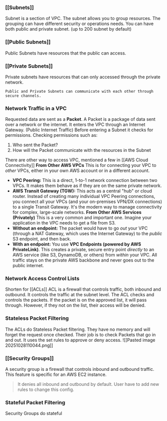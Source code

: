 
### [[Subnets]]

Subnet is a section of VPC.
The subnet allows you to group resources.
The grouping can have different security or operations needs.
You can have both public and private subnet. (up to 200 subnet by default)

### [[Public Subnets]]

Public Subnets have resources that the public can access.

### [[Private Subnets]]

Private subnets have resources that can only accessed through the private network.

```
Public and Private Subnets can communicate with each other through secure channels.
```

### Network Traffic in a VPC

Requested data are sent as a **Packet**.
A Packet is a package of data sent over a network or the internet.
It enters the VPC through an Internet Gateway. (Public Internet Traffic)
Before entering a Subnet it checks for permissions.
Checking permissions such as:
1. Who sent the Packet?
2. How will the Packet communicate with the resources in the Subnet

There are other way to access VPC, mentioned a few in [[AWS Cloud Connectivity]]
**From Other AWS VPCs**
This is for connecting your VPC to _other_ VPCs, either in your own AWS account or in a different account.
- **VPC Peering:** This is a direct, 1-to-1 network connection between two VPCs. It makes them behave as if they are on the same private network.
- **AWS Transit Gateway (TGW):** This acts as a central "hub" or cloud router. Instead of creating many individual VPC Peering connections, you connect all your VPCs (and your on-premises VPN/DX connections) to a single Transit Gateway. It's the modern way to manage connectivity for complex, large-scale networks.
**From Other AWS Services (Privately)**
This is a very common and important one. Imagine your application in the VPC needs to get a file from S3.
- **Without an endpoint:** The packet would have to go _out_ your VPC (through a NAT Gateway, which uses the Internet Gateway) to the _public_ S3 endpoint, and then back.
- **With an endpoint:** You use **VPC Endpoints (powered by AWS PrivateLink)**. This creates a private, secure entry point _directly_ to an AWS service (like S3, DynamoDB, or others) from _within_ your VPC. All traffic stays on the private AWS backbone and never goes out to the public internet.

### Network Access Control Lists

Shorten for [[ACLs]]
ACL is a firewall that controls traffic, both inbound and outbound.
It controls the traffic at the subnet level.
The ACL checks and controls the packets.
If the packet is on the approved list, it will pass through.
However, if they not on the list, their access will be denied.

### Stateless Packet Filtering

The ACLs do Stateless Packet filtering.
They have no memory and will forget the request once checked.
Their job is to check Packets that go in and out.
It uses the set rules to approve or deny access.
![[Pasted image 20251028110044.png]]

### [[Security Groups]]

A security group is a firewall that controls inbound and outbound traffic.
This feature is specific for an AWS EC2 instance.
>It denies all inbound and outbound by default.
>User have to add new rules to change this config.

### Stateful Packet Filtering

Security Groups do stateful